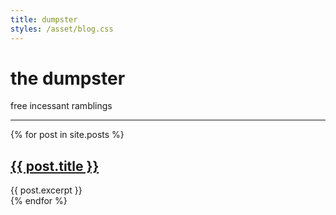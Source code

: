 ```yaml
---
title: dumpster
styles: /asset/blog.css
---
```


# the dumpster

free incessant ramblings

---

{% for post in site.posts %}
<div class="blog-item">
	<h2 class="blog-title"><a href="{{ post.url }}">{{ post.title }}</a></h2>
	<div class="blog-desc">{{ post.excerpt }}</div>
</div>
{% endfor %}
